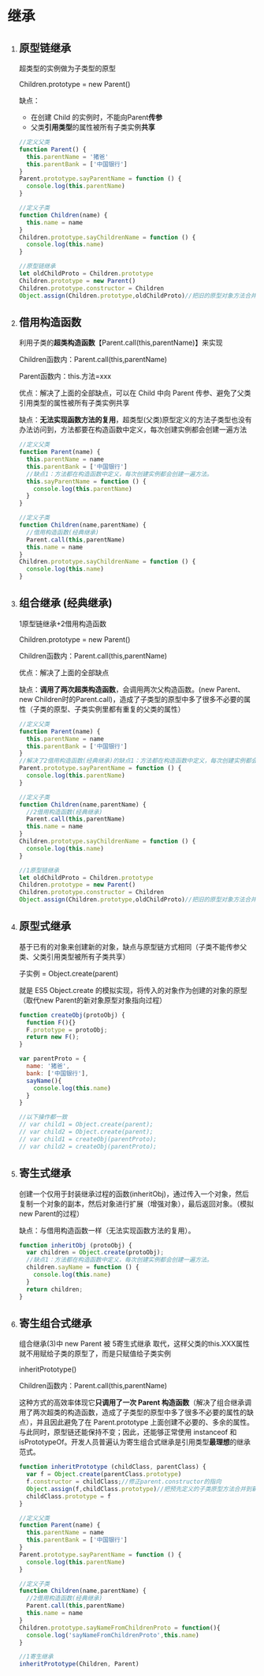 # 继承

1. ## 原型链继承

   超类型的实例做为子类型的原型
   
   Children.prototype = new Parent()

   缺点：
   - 在创建 Child 的实例时，不能向Parent**传参**
   - 父类**引用类型**的属性被所有子类实例**共享**
   
   ```js
   //定义父类
   function Parent() {
     this.parentName = '猪爸'
     this.parentBank = ['中国银行']
   }
   Parent.prototype.sayParentName = function () {
     console.log(this.parentName)
   }
   
   //定义子类
   function Children(name) {
     this.name = name
   }
   Children.prototype.sayChildrenName = function () {
     console.log(this.name)
   }
   
   //原型链继承
   let oldChildProto = Children.prototype
   Children.prototype = new Parent()
   Children.prototype.constructor = Children
   Object.assign(Children.prototype,oldChildProto)//把旧的原型对象方法合并搬过来
   ```
   
   
   
2. ## 借用构造函数

   利用子类的**超类构造函数**【Parent.call(this,parentName)】来实现

   Children函数内：Parent.call(this,parentName)

   Parent函数内：this.方法=xxx

   优点：解决了上面的全部缺点，可以在 Child 中向 Parent 传参、避免了父类引用类型的属性被所有子类实例共享

   缺点：**无法实现函数方法的复用**，超类型(父类)原型定义的方法子类型也没有办法访问到，方法都要在构造函数中定义，每次创建实例都会创建一遍方法

   ```js
   //定义父类
   function Parent(name) {
     this.parentName = name
     this.parentBank = ['中国银行']
     //缺点1：方法都在构造函数中定义，每次创建实例都会创建一遍方法。
     this.sayParentName = function () {
       console.log(this.parentName)
     }
   }
   
   //定义子类
   function Children(name,parentName) {
     //借用构造函数(经典继承)
     Parent.call(this,parentName)
     this.name = name
   }
   Children.prototype.sayChildrenName = function () {
     console.log(this.name)
   }
   ```

   

3. ## 组合继承 (经典继承)

   1原型链继承+2借用构造函数

   Children.prototype = new Parent()

   Children函数内：Parent.call(this,parentName)

   优点：解决了上面的全部缺点

   缺点：**调用了两次超类构造函数**，会调用两次父构造函数。(new Parent、new Children时的Parent.call)，造成了子类型的原型中多了很多不必要的属性（子类的原型、子类实例里都有重复的父类的属性）

   ```js
   //定义父类
   function Parent(name) {
     this.parentName = name
     this.parentBank = ['中国银行']
   }
   //解决了2借用构造函数(经典继承)的缺点1：方法都在构造函数中定义，每次创建实例都会创建一遍方法。
   Parent.prototype.sayParentName = function () {
     console.log(this.parentName)
   }
   
   //定义子类
   function Children(name,parentName) {
     //2借用构造函数(经典继承)
     Parent.call(this,parentName)
     this.name = name
   }
   Children.prototype.sayChildrenName = function () {
     console.log(this.name)
   }
   
   //1原型链继承
   let oldChildProto = Children.prototype
   Children.prototype = new Parent()
   Children.prototype.constructor = Children
   Object.assign(Children.prototype,oldChildProto)//把旧的原型对象方法合并搬过来
   ```

   

4. ## 原型式继承

   基于已有的对象来创建新的对象，缺点与原型链方式相同（子类不能传参父类、父类引用类型被所有子类共享）

   子实例 = Object.create(parent)

   就是 ES5 Object.create 的模拟实现，将传入的对象作为创建的对象的原型（取代new Parent的新对象原型对象指向过程）

   ```js
   function createObj(protoObj) {
     function F(){}
     F.prototype = protoObj;
     return new F();
   }
   
   var parentProto = {
     name: '猪爸',
     bank: ['中国银行'],
     sayName(){
       console.log(this.name)
     }
   }
   
   //以下操作都一致
   // var child1 = Object.create(parent);
   // var child2 = Object.create(parent);
   // var child1 = createObj(parentProto);
   // var child2 = createObj(parentProto);
   ```

   

5. ## 寄生式继承

   创建一个仅用于封装继承过程的函数(inheritObj)，通过传入一个对象，然后复制一个对象的副本，然后对象进行扩展（增强对象），最后返回对象。（模拟new Parent的过程）

   缺点：与借用构造函数一样（无法实现函数方法的复用）。

   ```js
   function inheritObj (protoObj) {
     var children = Object.create(protoObj);
     //缺点1：方法都在构造函数中定义，每次创建实例都会创建一遍方法。
     children.sayName = function () {
       console.log(this.name)
     }
     return children;
   }
   ```

   

6. ## 寄生组合式继承

   组合继承(3)中 new Parent 被 5寄生式继承 取代，这样父类的this.XXX属性就不用赋给子类的原型了，而是只赋值给子类实例

   inheritPrototype()

   Children函数内：Parent.call(this,parentName)
   
   这种方式的高效率体现它**只调用了一次 Parent 构造函数**（解决了组合继承调用了两次超类的构造函数，造成了子类型的原型中多了很多不必要的属性的缺点），并且因此避免了在 Parent.prototype 上面创建不必要的、多余的属性。与此同时，原型链还能保持不变；因此，还能够正常使用 instanceof 和 isPrototypeOf。开发人员普遍认为寄生组合式继承是引用类型**最理想**的继承范式。
   
   ```js
   function inheritPrototype (childClass, parentClass) {
     var f = Object.create(parentClass.prototype)
     f.constructor = childClass;//修正parent.constructor的指向
     Object.assign(f,childClass.prototype)//把预先定义的子类原型方法合并到新子类原型对象
     childClass.prototype = f
   }
   
   //定义父类
   function Parent(name) {
     this.parentName = name
     this.parentBank = ['中国银行']
   }
   Parent.prototype.sayParentName = function () {
     console.log(this.parentName)
   }
   
   //定义子类
   function Children(name,parentName) {
     //2借用构造函数(经典继承)
     Parent.call(this,parentName)
     this.name = name
   }
   Children.prototype.sayNameFromChildrenProto = function(){
     console.log('sayNameFromChildrenProto',this.name)
   }
   
   //1寄生继承
   inheritPrototype(Children, Parent)
   ```
   
   



